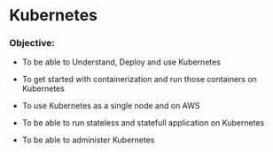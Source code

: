 # Kubernetes


### Objective:

* To be able to Understand, Deploy and use Kubernetes

* To get started with containerization and run those containers on Kubernetes

* To use Kubernetes as a single node and on AWS

* To be able to run stateless and statefull application on Kubernetes

* To be able to administer Kubernetes
